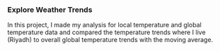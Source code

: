 ### Explore Weather Trends

In this project, I made my analysis for local temperature and global temperature data and compared the temperature trends where I live (Riyadh) to overall global temperature trends with the moving average.
